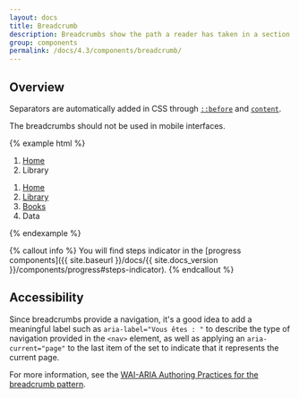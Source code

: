 ```yaml
---
layout: docs
title: Breadcrumb
description: Breadcrumbs show the path a reader has taken in a section and can return the reader to a higher-level page. It thus shows the reader's location within the website's hierarchy. Only websites with deep tree structures need breadcrumbs.
group: components
permalink: /docs/4.3/components/breadcrumb/
---
```


## Overview

Separators are automatically added in CSS through [`::before`](https://developer.mozilla.org/en-US/docs/Web/CSS/::before) and [`content`](https://developer.mozilla.org/en-US/docs/Web/CSS/content).

The breadcrumbs should not be used in mobile interfaces.

{% example html %}
<nav aria-label="Vous êtes : " role="navigation">
  <ol class="breadcrumb">
    <li class="breadcrumb-item"><a href="#">Home</a></li>
    <li class="breadcrumb-item active" aria-current="page">Library</li>
  </ol>
</nav>

<nav aria-label="Vous êtes : " role="navigation">
  <ol class="breadcrumb">
    <li class="breadcrumb-item"><a href="#">Home</a></li>
    <li class="breadcrumb-item"><a href="#">Library</a></li>
    <li class="breadcrumb-item"><a href="#">Books</a></li>
    <li class="breadcrumb-item active" aria-current="page">Data</li>
  </ol>
</nav>
{% endexample %}

{% callout info %}
You will find steps indicator in the [progress components]({{ site.baseurl }}/docs/{{ site.docs_version }}/components/progress#steps-indicator).
{% endcallout %}

## Accessibility

Since breadcrumbs provide a navigation, it's a good idea to add a meaningful label such as `aria-label="Vous êtes : "` to describe the type of navigation provided in the `<nav>` element, as well as applying an `aria-current="page"` to the last item of the set to indicate that it represents the current page.

For more information, see the [WAI-ARIA Authoring Practices for the breadcrumb pattern](https://www.w3.org/TR/wai-aria-practices/#breadcrumb).

